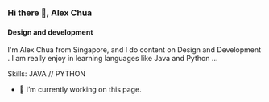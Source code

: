 ### Hi there 👋, Alex Chua
#### Design and development
I'm Alex Chua from Singapore, and I do content on Design and Development . I am really enjoy in learning languages like Java and Python ...

Skills: JAVA // PYTHON 

- 🔭 I’m currently working on this page. 







